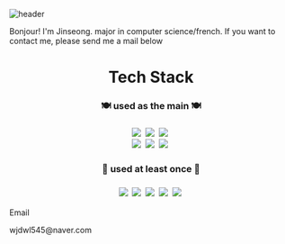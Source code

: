 ![header](https://capsule-render.vercel.app/api?type=wave&color=ffafcc&height=420&section=header&text=Welcome%20&fontSize=85&fontColor=caf0f8&desc=Jinseong's_gitHub!&descAlign=85&animation=fadeIn)

<div>Bonjour! I'm Jinseong. major in computer science/french. If you want to contact me, please send me a mail below</div>
<div align="center">
  <div>
    <h1>Tech Stack</h1>
    <h3> 🍽 used as the main 🍽<h3>
    <img src="https://img.shields.io/badge/JavaScript-F7DF1E?style=flat&logo=JavaScript&logoColor=white"/></a>&nbsp
    <img src="https://img.shields.io/badge/CSS3-1572B6?style=flat&logo=CSS3&logoColor=white"/></a>&nbsp
    <img src="https://img.shields.io/badge/HTML5-E34F26?style=flat&logo=HTML5&logoColor=white"/></a>&nbsp
    </br>
    <img src="https://img.shields.io/badge/Node.js-339933?style=flat&logo=Node.js&logoColor=white"/></a>&nbsp
    <img src="https://img.shields.io/badge/MongoDB-47A248?style=flat&logo=MongoDB&logoColor=white"/></a>&nbsp
    <img src="https://img.shields.io/badge/React-61DAFB?style=flat&logo=React&logoColor=white"/></a>&nbsp
  </div>
  </
    <div>
      <h3> 🏫 used at least once 🏫<h3>
      <img src="https://img.shields.io/badge/C-A8B9CC?style=flat&logo=C&logoColor=white"/></a>&nbsp
      <img src="https://img.shields.io/badge/C++-00599C?style=flat&logo=C++&logoColor=white"/></a>&nbsp
      <img src="https://img.shields.io/badge/Python-3776AB?style=flat&logo=Python&logoColor=white"/></a>&nbsp
      <img src="https://img.shields.io/badge/TensorFlow-FF6F00?style=flat&logo=TensorFlow&logoColor=white"/></a>&nbsp
      <img src="https://img.shields.io/badge/MySQL-4479A1?style=flat&logo=MySQL&logoColor=white"/></a>&nbsp
    </div>
  <p>Email<p>
  <p>wjdwl545@naver.com<p>
</div>
